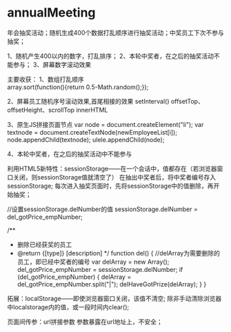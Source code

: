 # annualMeeting
年会抽奖活动；随机生成400个数据打乱顺序进行抽奖活动；中奖员工下次不参与抽奖；

1、随机产生400以内的数字，打乱排序；
2、本轮中奖者，在之后的抽奖活动不能参与；
3、屏幕数字滚动效果


主要收获：
1、数组打乱顺序	
array.sort(function(){return 0.5-Math.random();});

2、屏幕员工随机序号滚动效果,首尾相接的效果
setInterval()
offsetTop、offsetHeight、scrollTop
innerHTML

3、原生JS拼接页面节点
var node = document.createElement("li");
var textnode = document.createTextNode(newEmployeeList[i]);
node.appendChild(textnode);
ulele.appendChild(node);

4、本轮中奖者，在之后的抽奖活动中不能参与

利用HTML5新特性：sessionStorage——在一个会话中，值都存在（若浏览器窗口关闭，则sessionStorage值就清空了）
在抽出中奖者后，将中奖者编号存入sessionStorage;
每次进入抽奖页面时，先将sessionStorage中的值删除，再开始抽奖；

//设置sessionStorage.delNumber的值
sessionStorage.delNumber = del_gotPrice_empNumber;

/**
 * 删除已经获奖的员工
 * @return {[type]} [description]
 */
function del() {
	//delArray为需要删除的员工，即已经中奖者的编号
	var delArray = new Array();
	del_gotPrice_empNumber = sessionStorage.delNumber;
	if (del_gotPrice_empNumber) {
		delArray = del_gotPrice_empNumber.split("|");
		delHaveGotPrize(delArray);
	}
}


拓展：localStorage——即使浏览器窗口关闭，该值不清空;
除非手动清除浏览器中localstorage内的值，或一段时间内clear();

页面间传参：url拼接参数
参数暴露在url地址上，不安全；

